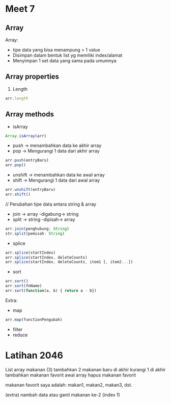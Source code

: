 # Meet 7

## Array

Array:
- tipe data yang bisa menampung > 1 value
- Disimpan dalam bentuk list yg memiliki index/alamat
- Menyimpan 1 set data yang sama pada umumnya

## Array properties

1. Length
```js
arr.length
```

## Array methods

- isArray
```js
Array.isArray(arr)
```

- push -> menambahkan data ke akhir array
- pop -> Mengurangi 1 data dari akhir array
```js
arr.push(entryBaru)
arr.pop()
```

- unshift -> menambahkan data ke awal array
- shift -> Mengurangi 1 data dari awal array
```js
arr.unshift(entryBaru)
arr.shift()
```

// Perubahan tipe data antara string & array
- join -> array -digabung-> string
- split -> string -dipisah-> array
```js
arr.join(penghubung: String)
str.split(pemisah: String)
```

- splice
```js
arr.splice(startIndex)
arr.splice(startIndex, deleteCounts)
arr.splice(startIndex, deleteCounts, item1 [, item2...])
```

- sort
```js
arr.sort()
arr.sort(fnName)
arr.sort(function(a, b) { return a - b})
```

Extra:
- map
```js
arr.map(functionPengubah)
```

- filter
- reduce

# Latihan 2046
List array makanan (3)
tambahkan 2 makanan baru di akhir
kurangi 1 di akhir
tambahkan makanan favorit awal array
hapus makanan favorit

makanan favorit saya adalah:
makan1, makan2, makan3, dst.

(extra)
nambah data atau ganti makanan ke-2 (index 1)
